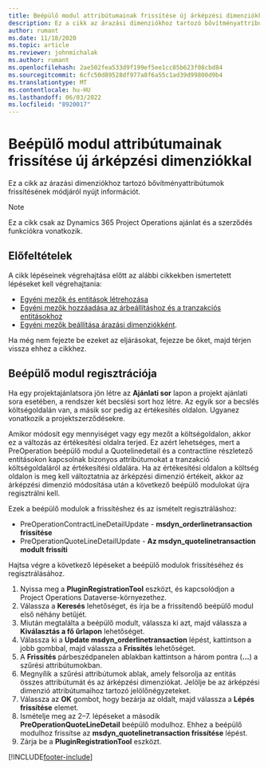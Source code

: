 ```yaml
---
title: Beépülő modul attribútumainak frissítése új árképzési dimenziókkal
description: Ez a cikk az árazási dimenziókhoz tartozó bővítményattribútumok frissítésének módjáról nyújt információt.
author: rumant
ms.date: 11/18/2020
ms.topic: article
ms.reviewer: johnmichalak
ms.author: rumant
ms.openlocfilehash: 2ae502fea533d9f199ef5ee1cc85b623f08cbd84
ms.sourcegitcommit: 6cfc50d89528df977a8f6a55c1ad39d99800d9b4
ms.translationtype: MT
ms.contentlocale: hu-HU
ms.lasthandoff: 06/03/2022
ms.locfileid: "8920017"
---
```

# <a name="update-plug-in-attributes-with-new-pricing-dimensions"></a>Beépülő modul attribútumainak frissítése új árképzési dimenziókkal

Ez a cikk az árazási dimenziókhoz tartozó bővítményattribútumok frissítésének módjáról nyújt információt.

> [!NOTE]
> Ez a cikk csak az Dynamics 365 Project Operations ajánlat és a szerződés funkciókra vonatkozik.

## <a name="prerequisites"></a>Előfeltételek
A cikk lépéseinek végrehajtása előtt az alábbi cikkekben ismertetett lépéseket kell végrehajtania:

  - [Egyéni mezők és entitások létrehozása](create-custom-fields-entities-pricing-dimensions.md) 
  - [Egyéni mezők hozzáadása az árbeállításhoz és a tranzakciós entitásokhoz ](add-custom-fields-price-setup-transactional-entities.md)
  - [Egyéni mezők beállítása árazási dimenziókként](set-up-custom-fields-pricing-dimensions.md). 
  
Ha még nem fejezte be ezeket az eljárásokat, fejezze be őket, majd térjen vissza ehhez a cikkhez.

## <a name="register-a-plug-in"></a>Beépülő modul regisztrációja
Ha egy projektajánlatsora jön létre az **Ajánlati sor** lapon a projekt ajánlati sora esetében, a rendszer két becslési sort hoz létre. Az egyik sor a becslés költségoldalán van, a másik sor pedig az értékesítés oldalon. Ugyanez vonatkozik a projektszerződésekre.

Amikor módosít egy mennyiséget vagy egy mezőt a költségoldalon, akkor ez a változás az értékesítési oldalra terjed. Ez azért lehetséges, mert a PreOperation beépülő modul a Quotelinedetail és a contractline részletező entitásokon kapcsolnak bizonyos attribútumokat a tranzakció költségoldaláról az értékesítési oldalára. Ha az értékesítési oldalon a költség oldalon is meg kell változtatnia az árképzési dimenzió értékeit, akkor az árképzési dimenzió módosítása után a következő beépülő modulokat újra regisztrálni kell.

Ezek a beépülő modulok a frissítéshez és az ismételt regisztráláshoz:

- PreOperationContractLineDetailUpdate - **msdyn_orderlinetransaction frissítése**
- PreOperationQuoteLineDetailUpdate - **Az msdyn_quotelinetransaction modult frissíti**

Hajtsa végre a következő lépéseket a beépülő modulok frissítéséhez és regisztrálásához.

1. Nyissa meg a **PluginRegistrationTool** eszközt, és kapcsolódjon a Project Operations Dataverse-környezethez.
2. Válassza a **Keresés** lehetőséget, és írja be a frissítendő beépülő modul első néhány betűjét.
3. Miután megtalálta a beépülő modult, válassza ki azt, majd válassza a **Kiválasztás a fő űrlapon** lehetőséget.
4. Válassza ki a **Update msdyn_orderlinetransaction** lépést, kattintson a jobb gombbal, majd válassza a **Frissítés** lehetőséget.
5. A **Frissítés** párbeszédpanelen ablakban kattintson a három pontra (**...**) a szűrési attribútumokban.
6. Megnyílik a szűrési attribútumok ablak, amely felsorolja az entitás összes attribútumát és az árképzési dimenziókat. Jelölje be az árképzési dimenzió attribútumaihoz tartozó jelölőnégyzeteket.
7. Válassza az **OK** gombot, hogy bezárja az oldalt, majd válassza a **Lépés frissítése** elemet.
8. Ismételje meg az 2–7. lépéseket a második **PreOperationQuoteLineDetail** beépülő modulhoz. Ehhez a beépülő modulhoz frissítse az **msdyn_quotelinetransaction frissítése** lépést.
9. Zárja be a **PluginRegistrationTool** eszközt.


[!INCLUDE[footer-include](../includes/footer-banner.md)]